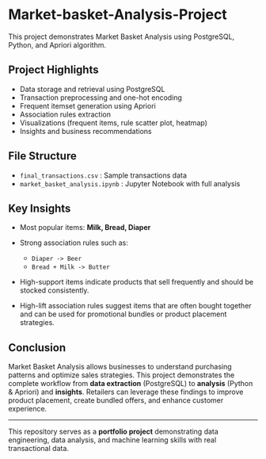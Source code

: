 # Market-basket-Analysis-Project
This project demonstrates Market Basket Analysis using PostgreSQL, Python, and Apriori algorithm.

## Project Highlights

- Data storage and retrieval using PostgreSQL
- Transaction preprocessing and one-hot encoding
- Frequent itemset generation using Apriori
- Association rules extraction
- Visualizations (frequent items, rule scatter plot, heatmap)
- Insights and business recommendations

## File Structure

- `final_transactions.csv` : Sample transactions data
- `market_basket_analysis.ipynb` : Jupyter Notebook with full analysis

## Key Insights

* Most popular items: **Milk, Bread, Diaper**
* Strong association rules such as:

  * `Diaper -> Beer`
  * `Bread + Milk -> Butter`
* High-support items indicate products that sell frequently and should be stocked consistently.
* High-lift association rules suggest items that are often bought together and can be used for promotional bundles or product placement strategies.

## Conclusion

Market Basket Analysis allows businesses to understand purchasing patterns and optimize sales strategies. This project demonstrates the complete workflow from **data extraction** (PostgreSQL) to **analysis** (Python & Apriori) and **insights**. Retailers can leverage these findings to improve product placement, create bundled offers, and enhance customer experience.

---

This repository serves as a **portfolio project** demonstrating data engineering, data analysis, and machine learning skills with real transactional data.

